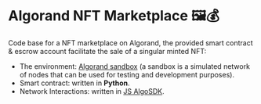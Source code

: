 # Algorand NFT Marketplace 🖼💰

Code base for a NFT marketplace on Algorand, the provided smart contract & escrow account facilitate the sale of a singular minted NFT:

- The environment: [Algorand sandbox](https://github.com/algorand/sandbox) (a sandbox is a simulated network of nodes that can be used for testing and development purposes).
- Smart contract: written in <b>Python</b>.
- Network Interactions: written in [JS AlgoSDK](https://algorand.github.io/js-algorand-sdk/).

